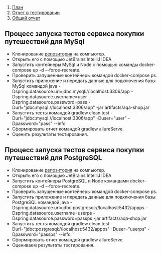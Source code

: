 1. [План](https://github.com/boog25/Diplom/blob/master/Report/plan.md)
2. [Отчет о тестировании](https://github.com/boog25/Diplom/blob/master/Report/report.md)
3. [Общий отчет](https://github.com/boog25/Diplom/blob/master/Report/SumReport.md)

## Процесс запуска тестов сервиса покупки путешествий для MySql

* Клонирование [репозитория](https://github.com/boog25/Diplom) на компьютер.
* Открыть его с помощью JetBrains IntelliJ IDEA
* Запустить контейнеры MySql и Node c помощью команды docker-compose up -d --force-recreate.
* Проверить запущенные контейнеры командой docker-compose ps.
* Запустить приложение и передать данные для подключения базы MySql командой java -Dspring.datasource.url=jdbc:mysql://localhost:3306/app -Dspring.datasource.username=user -Dspring.datasource.password=pass -Durl="jdbc:mysql://localhost:3306/app" -jar artifacts/aqa-shop.jar
* Запустить тесты командой gradlew clean test -Durl="jdbc:mysql://localhost:3306/app" -Duser="user" -Dpassword="pass" --info
* Сформировать отчет командой gradlew allureServe. 
* Оценить результаты тестирования.

## Процесс запуска тестов сервиса покупки путешествий для PostgreSQL
* Клонирование [репозитория](https://github.com/boog25/Diplom) на компьютер.
* Открыть его с помощью JetBrains IntelliJ IDEA
* Запустить контейнеры PostgreSQL и Node командами docker-compose up -d --force-recreate.
* Проверить запущенные контейнеры командой docker-compose ps.
* Запустить приложение и передать данные для подключения базы PostgreSQL командой java -Dspring.datasource.url=jdbc:postgresql://localhost:5432/appps -Dspring.datasource.username=userps -Dspring.datasource.password=passps -jar artifacts/aqa-shop.jar
* Запустить тесты командой gradlew clean test -Durl="jdbc:postgresql://localhost:5432/appps" -Duser="userps" -Dpassword="passps" --info
* Сформировать отчет командой gradlew allureServe.
* Оцениваем результаты тестирования.
